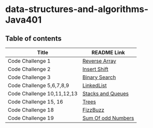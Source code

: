 # data-structures-and-algorithms-Java401

## Table of contents

| **Title**                  | **README Link**                                                                                                  |
| -------------------------- | ---------------------------------------------------------------------------------------------------------------- |
| Code Challenge 1           | [Reverse Array](https://github.com/GhadeerKh9/data-structures-and-algorithms401/blob/main/challenge1/README.md)  |
| Code Challenge 2           | [Insert Shift](https://github.com/GhadeerKh9/data-structures-and-algorithms401/blob/main/challenge2/README.md)   |
| Code Challenge 3           | [Binary Search](https://github.com/GhadeerKh9/data-structures-and-algorithms401/blob/main/challenge3/README.md)  |
| Code Challenge 5,6,7,8,9   | [LinkedList](https://github.com/GhadeerKh9/data-structures-and-algorithms401/tree/main/Linked-list)              |
| Code Challenge 10,11,12,13 | [Stacks and Queues](https://github.com/GhadeerKh9/data-structures-and-algorithms401/tree/main/Stacks-and-Queues) |
| Code Challenge 15, 16      | [Trees](https://github.com/GhadeerKh9/data-structures-and-algorithms401/tree/main/trees)
| Code Challenge 18    | [FizzBuzz](https://github.com/GhadeerKh9/data-structures-and-algorithms401/tree/main/FizzBuzz)
| Code Challenge 19    | [Sum Of odd Numbers](https://github.com/GhadeerKh9/data-structures-and-algorithms401/tree/main/trees)                         |
